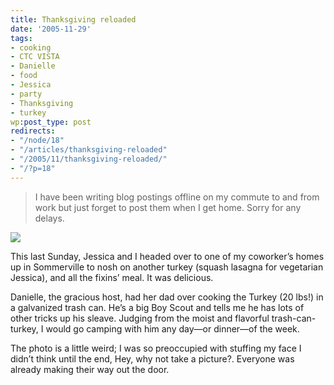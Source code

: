 ```yaml
---
title: Thanksgiving reloaded
date: '2005-11-29'
tags:
- cooking
- CTC VISTA
- Danielle
- food
- Jessica
- party
- Thanksgiving
- turkey
wp:post_type: post
redirects:
- "/node/18"
- "/articles/thanksgiving-reloaded"
- "/2005/11/thanksgiving-reloaded/"
- "/?p=18"
---
```


>

> I have been writing blog postings offline on my commute to and from work but just forget to post them when I get home. Sorry for any delays.

[ ![](http://static.flickr.com/20/68517300_e2619db2fd_m.jpg) ](href=http://www.flickr.com/photos/atomicworkshop/68517300/)

This last Sunday, Jessica and I headed over to one of my coworker’s homes up in Sommerville to nosh on another turkey (squash lasagna for vegetarian Jessica), and all the fixins’ meal. It was delicious.

Danielle, the gracious host, had her dad over cooking the Turkey (20 lbs!) in a galvanized trash can. He’s a big Boy Scout and tells me he has lots of other tricks up his sleave. Judging from the moist and flavorful trash-can-turkey, I would go camping with him any day—or dinner—of the week.

The photo is a little weird; I was so preoccupied with stuffing my face I didn’t think until the end, Hey, why not take a picture?. Everyone was already making their way out the door.
